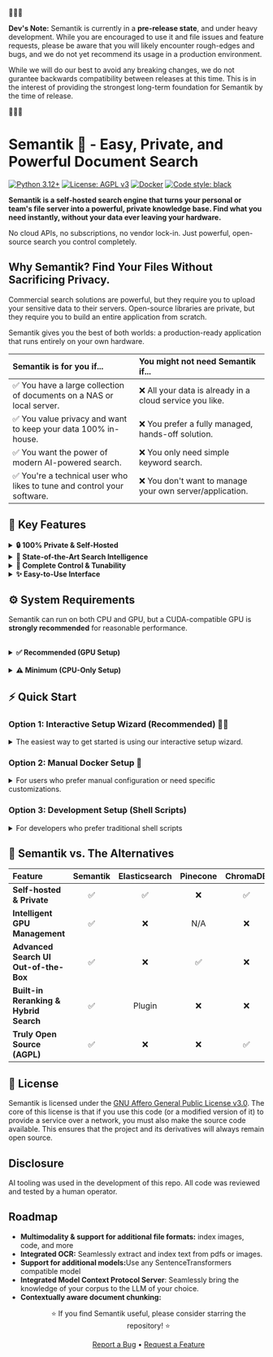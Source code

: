 🚨🚨🚨

**Dev's Note:**  Semantik is currently in a **pre-release state**, and under heavy development. While you are encouraged to use it and file issues and feature requests, please be aware that you will likely encounter rough-edges and bugs, and we do not yet recommend its usage in a production environment. 

While we will do our best to avoid any breaking changes, we do not gurantee backwards compatibility between releases at this time. This is in the interest of providing the strongest long-term foundation for Semantik by the time of release.

🚨🚨🚨

# Semantik 🔎 - Easy, Private, and Powerful Document Search

[![Python 3.12+](https://img.shields.io/badge/python-3.12+-blue.svg)](https://www.python.org/downloads/)
[![License: AGPL v3](https://img.shields.io/badge/License-AGPL%20v3-blue.svg)](https://www.gnu.org/licenses/agpl-3.0)
[![Docker](https://img.shields.io/badge/docker-ready-blue.svg?logo=docker)](https://www.docker.com)
[![Code style: black](https://img.shields.io/badge/code%20style-black-000000.svg)](https://github.com/psf/black)

**Semantik is a self-hosted search engine that turns your personal or team's file server into a powerful, private knowledge base. Find what you need instantly, without your data ever leaving your hardware.**

No cloud APIs, no subscriptions, no vendor lock-in. Just powerful, open-source search you control completely.

## Why Semantik? Find Your Files Without Sacrificing Privacy.

Commercial search solutions are powerful, but they require you to upload your sensitive data to their servers. Open-source libraries are private, but they require you to build an entire application from scratch.

Semantik gives you the best of both worlds: a production-ready application that runs entirely on your own hardware.

| Semantik is for you if... | You might not need Semantik if... |
| :--- | :--- |
| ✅ You have a large collection of documents on a NAS or local server. | ❌ All your data is already in a cloud service you like. |
| ✅ You value privacy and want to keep your data 100% in-house. | ❌ You prefer a fully managed, hands-off solution. |
| ✅ You want the power of modern AI-powered search. | ❌ You only need simple keyword search. |
| ✅ You're a technical user who likes to tune and control your software. | ❌ You don't want to manage your own server/application. |

## 🌟 Key Features

<details>
<summary><strong>🔒 100% Private & Self-Hosted</strong></summary>
<br>
Your data and models stay on your hardware. Semantik makes zero external API calls. It's the perfect solution for searching sensitive work documents, research papers, or personal files.
</details>

<details>
<summary><strong>🧠 State-of-the-Art Search Intelligence</strong></summary>
<br>
Go beyond simple keyword matching. Semantik uses top-performing open-source AI models to understand the <i>meaning</i> of your documents.
<ul>
  <li><b>Semantic Search:</b> Find concepts, not just words.</li>
  <li><b>Cross-Encoder Reranking:</b> A two-stage search process delivers highly accurate and relevant results.</li>
  <li><b>Hybrid Search:</b> Combines the best of vector and keyword search for ultimate precision.</li>
  <li><b>Integrated RAG/Model Contex Protocol Server(Coming Soon):</b> Optionally, give an LLM of your choice the ability to reference and chat about your documents.</li>
</ul>
</details>

<details>
<summary><strong>🔧 Complete Control & Tunability</strong></summary>
<br>
Semantik is built for users who want to be in the driver's seat.
<ul>
  <li><b>Model Selection:</b> Choose from a wide range of open-source embedding models.</li>
  <li><b>Resource Management:</b> Tune performance for your specific hardware with quantization (float32, float16, int8) and adaptive batching.</li>
  <li><b>Intelligent GPU Handling:</b> Features automatic model loading/unloading to efficiently manage VRAM.</li>
  <li><b>Headless API:</b> The search engine can be run independently and integrated into your own scripts and pipelines.</li>
</ul>
</details>

<details>
<summary><strong>✨ Easy-to-Use Interface</strong></summary>
<br>
A powerful backend deserves a clean frontend.
<ul>
  <li><b>Intuitive UI:</b> Easily create and manage your search collections.</li>
  <li><b>Real-time Monitoring:</b> Watch your documents get processed with a detailed job monitor.</li>
  <li><b>Document Viewer:</b> Preview your search results directly in the app.</li>
</ul>
</details>



## ⚙️ System Requirements

Semantik can run on both CPU and GPU, but a CUDA-compatible GPU is **strongly recommended** for reasonable performance.

<br>

<details>
<summary><strong>✅ Recommended (GPU Setup)</strong></summary>
<br>

- **GPU**: NVIDIA GPU with CUDA support & **8GB+ of VRAM** (e.g., RTX 3060 / 4060 or newer).
- **CPU**: Modern quad-core or better.
- **RAM**: 16GB+.
- **STORAGE**:  SSD for model storage; HDD is fine for documents
- **Software**: Python 3.12, Cuda Toolkit, Docker & Docker Compose

> **Why the GPU?** Creating search embeddings is a highly parallel task. A GPU can be 10-100x faster than a CPU, turning a process that takes hours into one that takes minutes.

> **CUDA Setup Issues?** If you encounter CUDA library errors, see our [Troubleshooting Guide](TROUBLESHOOTING.md#cuda-library-issues-on-linux).

</details>

<br>

<details>
<summary><strong>⚠️ Minimum (CPU-Only Setup)</strong></summary>
<br>

- **CPU**: Modern quad-core or better.
- **RAM**: 16GB+.
- **Storage**: SSD for model storage; HDD is fine for documents
- **Software**: Python 3.12, Docker & Docker Compose.

> **Performance Note:** A CPU-only setup will be **very slow** for indexing and search. It is suitable for evaluation and small personal document collections only.

</details>

## ⚡ Quick Start

### Option 1: Interactive Setup Wizard (Recommended) 🧙‍♂️
<details>
<summary>The easiest way to get started is using our interactive setup wizard.</summary>

The setup wizard guides you through the entire configuration process with an intuitive text-based interface.

1. **Clone the repository:**
   ```bash
   git clone https://github.com/jbmiller10/semantik.git
   cd semantik
   ```

2. **Run the wizard:**
   
   **Linux/macOS:**
   ```bash
   make wizard
   ```
   
   **Windows:**
   ```cmd
   python wizard_launcher.py
   ```
   
   The wizard will automatically:
   - Work on Windows, macOS, and Linux
   - Install Poetry if needed
   - Install all required dependencies
   - Launch the interactive setup

3. **Follow the interactive prompts:**
   - Choose between **Quick Setup** (recommended) or **Custom Setup**
   - Select your document directories with the built-in file browser
   - The wizard auto-detects GPU availability and configures accordingly
   - All security keys are generated automatically

4. **That's it!** The wizard will:
   - ✅ Check system requirements
   - ✅ Configure GPU or CPU mode automatically
   - ✅ Set up your document directories
   - ✅ Generate secure configurations
   - ✅ Start all services
   - ✅ Provide a service monitor for ongoing management

> **💡 Tip:** If you've already configured Semantik, running `make wizard` again will take you directly to the service monitor where you can start, stop, and manage your services.

</details>

### Option 2: Manual Docker Setup 🐳
<details>
<summary>For users who prefer manual configuration or need specific customizations.</summary>

> **📌 GPU Note:** The default Docker configuration uses GPU acceleration for optimal performance. Ensure you have NVIDIA Docker runtime installed. For CPU-only systems, see the CPU-only option below.

1. **Clone the repository:**
   ```bash
   git clone https://github.com/jbmiller10/semantik.git
   cd semantik
   ```

2. **Set up your environment:**
   ```bash
   cp .env.docker.example .env
   # Edit .env with your configuration
   # At minimum, change JWT_SECRET_KEY for security
   ```

3. **Start all services:**
   ```bash
   make docker-up
   # Or directly: docker compose up -d
   # Note: Default configuration requires GPU. For CPU-only: docker compose -f docker-compose-cpu-only.yml up -d
   ```

4. **Access Semantik:**
   Open your browser to http://localhost:8080

That's it! 🎉 Semantik is now running with:
- **WebUI** on port 8080
- **Search API** on port 8000
- **Qdrant** vector database on port 6333

**Additional Docker Options:**
- **CPU-Only**: `docker compose -f docker-compose-cpu-only.yml up -d`
- **Production**: `docker compose -f docker-compose.yml -f docker-compose.prod.yml up -d`
</details>

### Option 3: Development Setup (Shell Scripts)

<details>
<summary>For developers who prefer traditional shell scripts</summary>

1. **Prerequisites:**
   - Python 3.12+
   - Node.js 18+
   - Running Qdrant instance
   - Poetry for Python dependency management

2. **Setup:**
   ```bash
   poetry install
   make frontend-build
   cp .env.example .env
   # Edit .env with your configuration
   ```

3. **Start all services:**
   ```bash
   ./start_all_services.sh
   ```

4. **Other commands:**
   ```bash
   ./status_services.sh  # Check service status
   ./stop_all_services.sh  # Stop all services
   ./restart_all_services_rebuild.sh  # Rebuild and restart
   ```
</details>


## 🤝 Semantik vs. The Alternatives

| Feature | Semantik | Elasticsearch | Pinecone | ChromaDB |
| :--- | :---: | :---: | :---: | :---: |
| **Self-hosted & Private** | ✅ | ✅ | ❌ | ✅ |
| **Intelligent GPU Management** | ✅ | ❌ | N/A | ❌ |
| **Advanced Search UI Out-of-the-Box** | ✅ | ❌ | ✅ | ❌ |
| **Built-in Reranking & Hybrid Search** | ✅ | Plugin | ❌ | ❌ |
| **Truly Open Source (AGPL)** | ✅ | ❌ | ❌ | ✅ |

## 📄 License

Semantik is licensed under the [GNU Affero General Public License v3.0](LICENSE). The core of this license is that if you use this code (or a modified version of it) to provide a service over a network, you must also make the source code available. This ensures that the project and its derivatives will always remain open source.



## **Disclosure**

AI tooling was used in the development of this repo. All code was reviewed and tested by a human operator.


## **Roadmap**
<ul>
<li><b>Multimodality & support for additional file formats:</b> index images, code, and more </li>
<li><b>Integrated OCR:</b> Seamlessly extract and index text from pdfs or images. </li>
<li><b>Support for additional models:</b>Use any SentenceTransformers compatible model</li>
<li><b>Integrated Model Context Protocol Server</b>: Seamlessly bring the knowledge of your corpus to the LLM of your choice.</li>
<li><b>Contextually aware document chunking:</b></li>
<ul>


<p align="center">
  ⭐ If you find Semantik useful, please consider starring the repository! ⭐
</p>
<p align="center">
  <a href="https://github.com/jbmiller10/semantik/issues">Report a Bug</a> •
  <a href="https://github.com/jbmiller10/semantik/discussions">Request a Feature</a>
</p>
